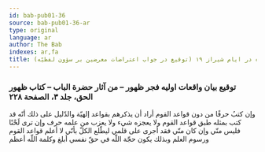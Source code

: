 ```yaml
---
id: bab-pub01-36
source: bab-pub01-36-ar
type: original
language: ar
author: The Bab
indexes: ar,fa
title: بيان واقعات اوليه فجر ظهور صادره در ايام شيراز ۱۹ (توقيع در جواب اعتراضات معرضين بر سؤون لفظيّه)
---
```

### توقيع بيان واقعات اوليه فجر ظهور – من آثار حضرة الباب – كتاب ظهور الحق، جلد ۳، الصفحة ۲۲۸

وإن كتبُ حرفًا من دون قواعد القوم أراد أن يذكرهم بقواعد إلهيّة والدّليل على ذلك أنّه قد كتب بمثله طبق قواعد القوم ولا يعجزه شيء ولا يعزب من علمه حرف وإن ترى لَحْنًا فليس منّي وإن كان منّي فقد أجرى على قلمي ليطّلع الكلّ بأنّي لا أعلم قواعد القوم ورسوم العلم وبذلك يكون حجّة اللّه في حقّ نفسي أبلغ وكلمة اللّه أعظم